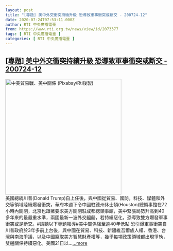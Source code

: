 ```yaml
---
layout: post
title: "[專題] 美中外交衝突持續升級 恐導致軍事衝突或斷交 - 200724-12"
date: 2020-07-24T07:53:11.000Z
author: RTI 中央廣播電臺
from: https://www.rti.org.tw/news/view/id/2073377
tags: [ RTI 中央廣播電臺 ]
categories: [ RTI 中央廣播電臺 ]
---
```

<!--1595577191000-->
[[專題] 美中外交衝突持續升級 恐導致軍事衝突或斷交 - 200724-12](https://www.rti.org.tw/news/view/id/2073377)
------

<div>
<img src="https://static.rti.org.tw/assets/thumbnails/2019/02/21/b82e603389e34235ac9d051a2e643581.jpg" width="360" alt="中美貿易戰、美中關係 (Pixabay/Rti後製)" title="中美貿易戰、美中關係 (Pixabay/Rti後製)"><br>美國總統川普(Donald Trump)自上任後，與中國從貿易、國防，科技、媒體和外交等領域陸續爆發衝突，華府本週下令中國駐德州休士頓(Houston)總領事館在72小時內關閉，北京也跟著要求美方關閉駐成都總領事館，美中緊張局勢升高到40多年來的最嚴重水準，兩國最新一波外交齟齬，若持續惡化，恐導致雙方爆發軍事衝突或是斷交。#請聽以下專題報導#美中關係降至逾40年低點 恐引爆軍事衝突自川普政府於3年多前上台後，與中國在貿易、科技、新疆維吾爾族人權、香港、台灣與南海爭議，以及中國竊取美方智慧財產權等，幾乎每項政策領域都出現爭執，雙邊關係持續惡化。美國21日以...<a target="_blank" href="https://www.rti.org.tw/news/view/id/2073377">...more</a>
</div>
